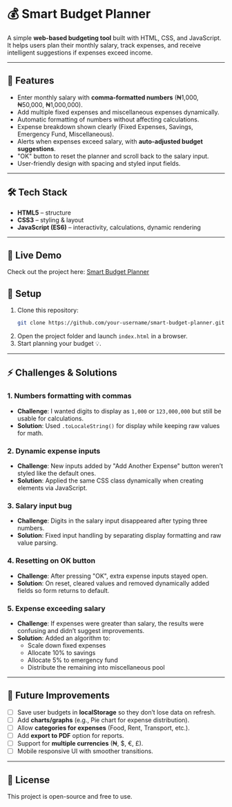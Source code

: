 # 💰 Smart Budget Planner

A simple **web-based budgeting tool** built with HTML, CSS, and JavaScript. It helps users plan their monthly salary, track expenses, and receive intelligent suggestions if expenses exceed income.  

---

## 🚀 Features
- Enter monthly salary with **comma-formatted numbers** (₦1,000, ₦50,000, ₦1,000,000).  
- Add multiple fixed expenses and miscellaneous expenses dynamically.  
- Automatic formatting of numbers without affecting calculations.  
- Expense breakdown shown clearly (Fixed Expenses, Savings, Emergency Fund, Miscellaneous).  
- Alerts when expenses exceed salary, with **auto-adjusted budget suggestions**.  
- "OK" button to reset the planner and scroll back to the salary input.  
- User-friendly design with spacing and styled input fields.  

---

## 🛠️ Tech Stack
- **HTML5** – structure  
- **CSS3** – styling & layout  
- **JavaScript (ES6)** – interactivity, calculations, dynamic rendering  

---

## 🚀 Live Demo  
Check out the project here: [Smart Budget Planner](https://aghoghoogbotor18.github.io/Salary-Splitter/)

## 📂 Setup
1. Clone this repository:
   ```bash
   git clone https://github.com/your-username/smart-budget-planner.git
   ```
2. Open the project folder and launch `index.html` in a browser.  
3. Start planning your budget 💡.  

---

## ⚡ Challenges & Solutions
### 1. **Numbers formatting with commas**
- **Challenge**: I wanted digits to display as `1,000` or `123,000,000` but still be usable for calculations.  
- **Solution**: Used `.toLocaleString()` for display while keeping raw values for math.  

### 2. **Dynamic expense inputs**
- **Challenge**: New inputs added by "Add Another Expense" button weren’t styled like the default ones.  
- **Solution**: Applied the same CSS class dynamically when creating elements via JavaScript.  

### 3. **Salary input bug**
- **Challenge**: Digits in the salary input disappeared after typing three numbers.  
- **Solution**: Fixed input handling by separating display formatting and raw value parsing.  

### 4. **Resetting on OK button**
- **Challenge**: After pressing "OK", extra expense inputs stayed open.  
- **Solution**: On reset, cleared values and removed dynamically added fields so form returns to default.  

### 5. **Expense exceeding salary**
- **Challenge**: If expenses were greater than salary, the results were confusing and didn’t suggest improvements.  
- **Solution**: Added an algorithm to:  
  - Scale down fixed expenses  
  - Allocate 10% to savings  
  - Allocate 5% to emergency fund  
  - Distribute the remaining into miscellaneous pool  

---

## 🔮 Future Improvements
- [ ] Save user budgets in **localStorage** so they don’t lose data on refresh.  
- [ ] Add **charts/graphs** (e.g., Pie chart for expense distribution).  
- [ ] Allow **categories for expenses** (Food, Rent, Transport, etc.).  
- [ ] Add **export to PDF** option for reports.  
- [ ] Support for **multiple currencies** (₦, $, €, £).  
- [ ] Mobile responsive UI with smoother transitions.  

---

## 📜 License
This project is open-source and free to use.  
